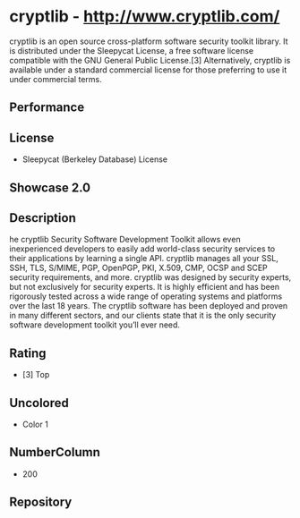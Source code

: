 # cryptlib - http://www.cryptlib.com/
cryptlib is an open source cross-platform software security toolkit library. It is distributed under the Sleepycat License, a free software license compatible with the GNU General Public License.[3] Alternatively, cryptlib is available under a standard commercial license for those preferring to use it under commercial terms.

## Performance

## License
- Sleepycat (Berkeley Database) License

## Showcase 2.0

## Description
he cryptlib Security Software Development Toolkit allows even inexperienced developers to easily add world-class security services to their applications by learning a single API. cryptlib manages all your SSL, SSH, TLS, S/MIME, PGP, OpenPGP, PKI, X.509, CMP, OCSP and SCEP security requirements, and more. cryptlib was designed by security experts, but not exclusively for security experts. It is highly efficient and has been rigorously tested across a wide range of operating systems and platforms over the last 18 years. The cryptlib software has been deployed and proven in many different sectors, and our clients state that it is the only security software development toolkit you’ll ever need.

## Rating
- [3] Top

## Uncolored
- Color 1

## NumberColumn
- 200

## Repository
